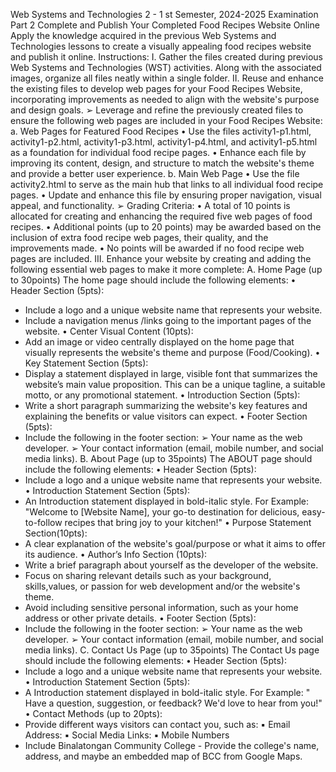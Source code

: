 Web Systems and Technologies 2 - 1
st Semester, 2024-2025
Examination Part 2
Complete and Publish Your Completed Food Recipes Website Online
Apply the knowledge acquired in the previous Web Systems and Technologies lessons to create
a visually appealing food recipes website and publish it online.
Instructions:
I. Gather the files created during previous Web Systems and Technologies (WST) activities.
Along with the associated images, organize all files neatly within a single folder.
II. Reuse and enhance the existing files to develop web pages for your Food Recipes Website,
incorporating improvements as needed to align with the website's purpose and design
goals.
➢ Leverage and refine the previously created files to ensure the following web pages
are included in your Food Recipes Website:
a. Web Pages for Featured Food Recipes
• Use the files activity1-p1.html, activity1-p2.html, activity1-p3.html,
activity1-p4.html, and activity1-p5.html as a foundation for individual
food recipe pages.
• Enhance each file by improving its content, design, and structure to
match the website's theme and provide a better user experience.
b. Main Web Page
• Use the file activity2.html to serve as the main hub that links to all
individual food recipe pages.
• Update and enhance this file by ensuring proper navigation, visual
appeal, and functionality.
➢ Grading Criteria:
• A total of 10 points is allocated for creating and enhancing the required
five web pages of food recipes.
• Additional points (up to 20 points) may be awarded based on the
inclusion of extra food recipe web pages, their quality, and the
improvements made.
• No points will be awarded if no food recipe web pages are included.
III. Enhance your website by creating and adding the following essential web pages to make it
more complete:
A. Home Page (up to 30points)
The home page should include the following elements:
• Header Section (5pts):
- Include a logo and a unique website name that represents your website.
- Include a navigation menus /links going to the important pages of the
website.
• Center Visual Content (10pts):
- Add an image or video centrally displayed on the home page that visually
represents the website's theme and purpose (Food/Cooking).
• Key Statement Section (5pts):
- Display a statement displayed in large, visible font that summarizes the
website’s main value proposition. This can be a unique tagline, a suitable
motto, or any promotional statement.
• Introduction Section (5pts):
- Write a short paragraph summarizing the website's key features and
explaining the benefits or value visitors can expect.
• Footer Section (5pts):
- Include the following in the footer section:
➢ Your name as the web developer.
➢ Your contact information (email, mobile number, and social media
links).
B. About Page (up to 35points)
The ABOUT page should include the following elements:
• Header Section (5pts):
- Include a logo and a unique website name that represents your website.
• Introduction Statement Section (5pts):
- An Introduction statement displayed in bold-italic style.
For Example:
"Welcome to [Website Name], your go-to destination
for delicious, easy-to-follow recipes that bring joy to
your kitchen!"
• Purpose Statement Section(10pts):
- A clear explanation of the website's goal/purpose or what it aims to offer its
audience.
• Author’s Info Section (10pts):
- Write a brief paragraph about yourself as the developer of the website.
- Focus on sharing relevant details such as your background, skills,values, or
passion for web development and/or the website's theme.
- Avoid including sensitive personal information, such as your home address
or other private details.
• Footer Section (5pts):
- Include the following in the footer section:
➢ Your name as the web developer.
➢ Your contact information (email, mobile number, and social media
links).
C. Contact Us Page (up to 35points)
The Contact Us page should include the following elements:
• Header Section (5pts):
- Include a logo and a unique website name that represents your website.
• Introduction Statement Section (5pts):
- A Introduction statement displayed in bold-italic style.
For Example:
" Have a question, suggestion, or feedback? We'd love
to hear from you!"
• Contact Methods (up to 20pts):
- Provide different ways visitors can contact you, such as:
▪ Email Address:
▪ Social Media Links:
▪ Mobile Numbers
- Include Binalatongan Community College - Provide the college's name,
address, and maybe an embedded map of BCC from Google Maps.